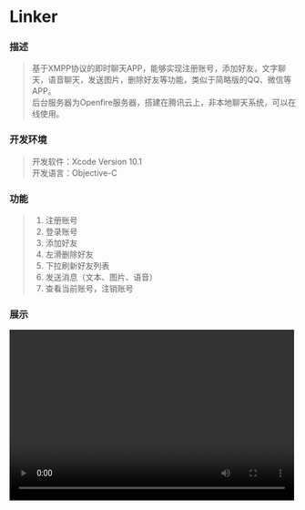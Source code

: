 # Linker
### 描述
> 基于XMPP协议的即时聊天APP，能够实现注册账号，添加好友，文字聊天，语音聊天，发送图片，删除好友等功能，类似于简略版的QQ、微信等APP。\
> 后台服务器为Openfire服务器，搭建在腾讯云上，非本地聊天系统，可以在线使用。

### 开发环境
> 开发软件：Xcode Version 10.1\
> 开发语言：Objective-C


### 功能
> 1. 注册账号
> 2. 登录账号
> 3. 添加好友
> 4. 左滑删除好友
> 5. 下拉刷新好友列表
> 5. 发送消息（文本、图片、语音）
> 7. 查看当前账号，注销账号

### 展示
<video src="./Linker-show.mp4" controls="controls" width="500" height="300">Github不支持播放该视频！</video>